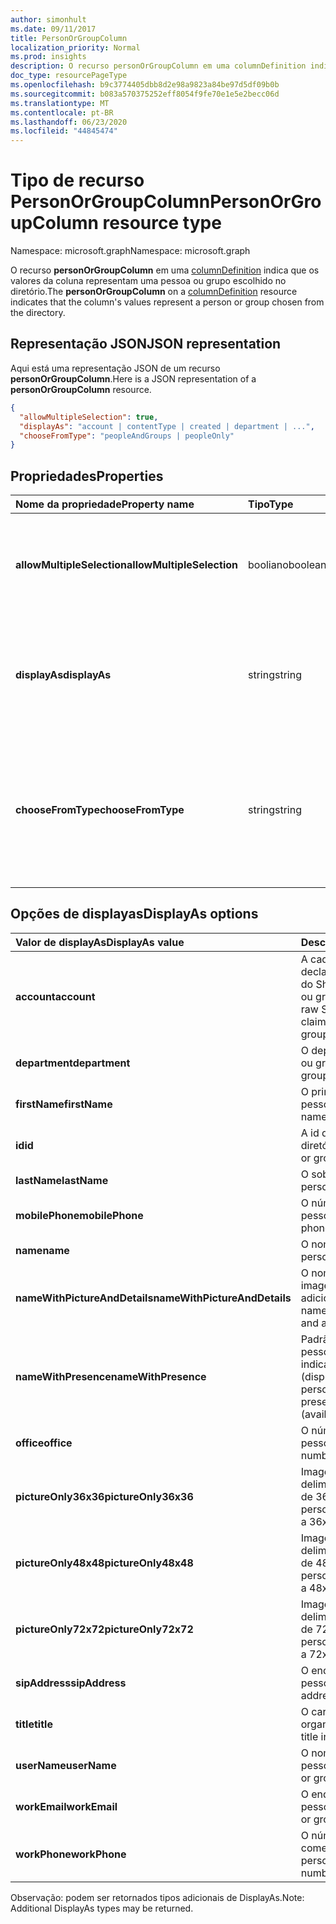 ```yaml
---
author: simonhult
ms.date: 09/11/2017
title: PersonOrGroupColumn
localization_priority: Normal
ms.prod: insights
description: O recurso personOrGroupColumn em uma columnDefinition indica que os valores da coluna representam uma pessoa ou grupo escolhido no diretório.
doc_type: resourcePageType
ms.openlocfilehash: b9c3774405dbb8d2e98a9823a84be97d5df09b0b
ms.sourcegitcommit: b083a570375252eff8054f9fe70e1e5e2becc06d
ms.translationtype: MT
ms.contentlocale: pt-BR
ms.lasthandoff: 06/23/2020
ms.locfileid: "44845474"
---
```

# <a name="personorgroupcolumn-resource-type"></a><span data-ttu-id="c8ff1-103">Tipo de recurso PersonOrGroupColumn</span><span class="sxs-lookup"><span data-stu-id="c8ff1-103">PersonOrGroupColumn resource type</span></span>

<span data-ttu-id="c8ff1-104">Namespace: microsoft.graph</span><span class="sxs-lookup"><span data-stu-id="c8ff1-104">Namespace: microsoft.graph</span></span>

<span data-ttu-id="c8ff1-105">O recurso **personOrGroupColumn** em uma [columnDefinition](columndefinition.md) indica que os valores da coluna representam uma pessoa ou grupo escolhido no diretório.</span><span class="sxs-lookup"><span data-stu-id="c8ff1-105">The **personOrGroupColumn** on a [columnDefinition](columndefinition.md) resource indicates that the column's values represent a person or group chosen from the directory.</span></span>

## <a name="json-representation"></a><span data-ttu-id="c8ff1-106">Representação JSON</span><span class="sxs-lookup"><span data-stu-id="c8ff1-106">JSON representation</span></span>

<span data-ttu-id="c8ff1-107">Aqui está uma representação JSON de um recurso **personOrGroupColumn**.</span><span class="sxs-lookup"><span data-stu-id="c8ff1-107">Here is a JSON representation of a **personOrGroupColumn** resource.</span></span>
<!-- { "blockType": "resource", "@type": "microsoft.graph.personOrGroupColumn", "@property.aka": "chooseFromType=format" } -->

```json
{
  "allowMultipleSelection": true,
  "displayAs": "account | contentType | created | department | ...",
  "chooseFromType": "peopleAndGroups | peopleOnly"
}
```

## <a name="properties"></a><span data-ttu-id="c8ff1-108">Propriedades</span><span class="sxs-lookup"><span data-stu-id="c8ff1-108">Properties</span></span>

| <span data-ttu-id="c8ff1-109">Nome da propriedade</span><span class="sxs-lookup"><span data-stu-id="c8ff1-109">Property name</span></span>              | <span data-ttu-id="c8ff1-110">Tipo</span><span class="sxs-lookup"><span data-stu-id="c8ff1-110">Type</span></span>    | <span data-ttu-id="c8ff1-111">Descrição</span><span class="sxs-lookup"><span data-stu-id="c8ff1-111">Description</span></span>
|:---------------------------|:--------|:--------------------------------------
| <span data-ttu-id="c8ff1-112">**allowMultipleSelection**</span><span class="sxs-lookup"><span data-stu-id="c8ff1-112">**allowMultipleSelection**</span></span> | <span data-ttu-id="c8ff1-113">booliano</span><span class="sxs-lookup"><span data-stu-id="c8ff1-113">boolean</span></span> | <span data-ttu-id="c8ff1-114">Indica se vários valores podem ser selecionados da origem.</span><span class="sxs-lookup"><span data-stu-id="c8ff1-114">Indicates whether multiple values can be selected from the source.</span></span>
| <span data-ttu-id="c8ff1-115">**displayAs**</span><span class="sxs-lookup"><span data-stu-id="c8ff1-115">**displayAs**</span></span>              | <span data-ttu-id="c8ff1-116">string</span><span class="sxs-lookup"><span data-stu-id="c8ff1-116">string</span></span>  | <span data-ttu-id="c8ff1-117">Como exibir as informações sobre a pessoa ou grupo escolhido.</span><span class="sxs-lookup"><span data-stu-id="c8ff1-117">How to display the information about the person or group chosen.</span></span> <span data-ttu-id="c8ff1-118">Veja a seguir.</span><span class="sxs-lookup"><span data-stu-id="c8ff1-118">See below.</span></span>
| <span data-ttu-id="c8ff1-119">**chooseFromType**</span><span class="sxs-lookup"><span data-stu-id="c8ff1-119">**chooseFromType**</span></span>         | <span data-ttu-id="c8ff1-120">string</span><span class="sxs-lookup"><span data-stu-id="c8ff1-120">string</span></span>  | <span data-ttu-id="c8ff1-121">Se permite somente a seleção de pessoas, ou de pessoas e grupos.</span><span class="sxs-lookup"><span data-stu-id="c8ff1-121">Whether to allow selection of people only, or people and groups.</span></span> <span data-ttu-id="c8ff1-122">Deve ser `peopleAndGroups` ou `peopleOnly`.</span><span class="sxs-lookup"><span data-stu-id="c8ff1-122">Must be one of `peopleAndGroups` or `peopleOnly`.</span></span>

## <a name="displayas-options"></a><span data-ttu-id="c8ff1-123">Opções de displayas</span><span class="sxs-lookup"><span data-stu-id="c8ff1-123">DisplayAs options</span></span>

| <span data-ttu-id="c8ff1-124">Valor de displayAs</span><span class="sxs-lookup"><span data-stu-id="c8ff1-124">DisplayAs value</span></span>               | <span data-ttu-id="c8ff1-125">Descrição</span><span class="sxs-lookup"><span data-stu-id="c8ff1-125">Description</span></span>
|:------------------------------|:-----------------------
| <span data-ttu-id="c8ff1-126">**account**</span><span class="sxs-lookup"><span data-stu-id="c8ff1-126">**account**</span></span>                   | <span data-ttu-id="c8ff1-127">A cadeia de caracteres de declaração codificada bruta do SharePoint para a pessoa ou grupo (por exemplo.</span><span class="sxs-lookup"><span data-stu-id="c8ff1-127">The raw SharePoint encoded claim string for the person or group (eg.</span></span> <span data-ttu-id="c8ff1-128">`i:0#.f|membership|jane@contoso.com`).</span><span class="sxs-lookup"><span data-stu-id="c8ff1-128">`i:0#.f|membership|jane@contoso.com`).</span></span>
| <span data-ttu-id="c8ff1-129">**department**</span><span class="sxs-lookup"><span data-stu-id="c8ff1-129">**department**</span></span>                | <span data-ttu-id="c8ff1-130">O departamento da pessoa ou grupo.</span><span class="sxs-lookup"><span data-stu-id="c8ff1-130">The person or group's department.</span></span>
| <span data-ttu-id="c8ff1-131">**firstName**</span><span class="sxs-lookup"><span data-stu-id="c8ff1-131">**firstName**</span></span>                 | <span data-ttu-id="c8ff1-132">O primeiro nome da pessoa.</span><span class="sxs-lookup"><span data-stu-id="c8ff1-132">The person's first name.</span></span>
| <span data-ttu-id="c8ff1-133">**id**</span><span class="sxs-lookup"><span data-stu-id="c8ff1-133">**id**</span></span>                        | <span data-ttu-id="c8ff1-134">A id da pessoa ou grupo no diretório.</span><span class="sxs-lookup"><span data-stu-id="c8ff1-134">The id of the person or group in the directory.</span></span>
| <span data-ttu-id="c8ff1-135">**lastName**</span><span class="sxs-lookup"><span data-stu-id="c8ff1-135">**lastName**</span></span>                  | <span data-ttu-id="c8ff1-136">O sobrenome da pessoa.</span><span class="sxs-lookup"><span data-stu-id="c8ff1-136">The person's last name.</span></span>
| <span data-ttu-id="c8ff1-137">**mobilePhone**</span><span class="sxs-lookup"><span data-stu-id="c8ff1-137">**mobilePhone**</span></span>               | <span data-ttu-id="c8ff1-138">O número de celular da pessoa.</span><span class="sxs-lookup"><span data-stu-id="c8ff1-138">The person's mobile phone number.</span></span>
| <span data-ttu-id="c8ff1-139">**name**</span><span class="sxs-lookup"><span data-stu-id="c8ff1-139">**name**</span></span>                      | <span data-ttu-id="c8ff1-140">O nome da pessoa.</span><span class="sxs-lookup"><span data-stu-id="c8ff1-140">The person's name.</span></span>
| <span data-ttu-id="c8ff1-141">**nameWithPictureAndDetails**</span><span class="sxs-lookup"><span data-stu-id="c8ff1-141">**nameWithPictureAndDetails**</span></span> | <span data-ttu-id="c8ff1-142">O nome da pessoa com sua imagem e detalhes adicionais.</span><span class="sxs-lookup"><span data-stu-id="c8ff1-142">The person's name along with their picture and additional details.</span></span>
| <span data-ttu-id="c8ff1-143">**nameWithPresence**</span><span class="sxs-lookup"><span data-stu-id="c8ff1-143">**nameWithPresence**</span></span>          | <span data-ttu-id="c8ff1-144">Padrão.</span><span class="sxs-lookup"><span data-stu-id="c8ff1-144">Default.</span></span> <span data-ttu-id="c8ff1-145">O nome da pessoa com um ícone indicador de presença (disponível/ocupado/etc.)</span><span class="sxs-lookup"><span data-stu-id="c8ff1-145">The person's name with a presence indicator icon (available/busy/etc.)</span></span>
| <span data-ttu-id="c8ff1-146">**office**</span><span class="sxs-lookup"><span data-stu-id="c8ff1-146">**office**</span></span>                    | <span data-ttu-id="c8ff1-147">O número comercial da pessoa.</span><span class="sxs-lookup"><span data-stu-id="c8ff1-147">The person's office number.</span></span>
| <span data-ttu-id="c8ff1-148">**pictureOnly36x36**</span><span class="sxs-lookup"><span data-stu-id="c8ff1-148">**pictureOnly36x36**</span></span>          | <span data-ttu-id="c8ff1-149">Imagem da pessoa, delimitada por um quadrado de 36 x 36 pixels.</span><span class="sxs-lookup"><span data-stu-id="c8ff1-149">The person's picture, bounded by a 36x36 px square.</span></span>
| <span data-ttu-id="c8ff1-150">**pictureOnly48x48**</span><span class="sxs-lookup"><span data-stu-id="c8ff1-150">**pictureOnly48x48**</span></span>          | <span data-ttu-id="c8ff1-151">Imagem da pessoa, delimitada por um quadrado de 48 x 48 pixels.</span><span class="sxs-lookup"><span data-stu-id="c8ff1-151">The person's picture, bounded by a 48x48 px square.</span></span>
| <span data-ttu-id="c8ff1-152">**pictureOnly72x72**</span><span class="sxs-lookup"><span data-stu-id="c8ff1-152">**pictureOnly72x72**</span></span>          | <span data-ttu-id="c8ff1-153">Imagem da pessoa, delimitada por um quadrado de 72 x 72 pixels.</span><span class="sxs-lookup"><span data-stu-id="c8ff1-153">The person's picture, bounded by a 72x72 px square.</span></span>
| <span data-ttu-id="c8ff1-154">**sipAddress**</span><span class="sxs-lookup"><span data-stu-id="c8ff1-154">**sipAddress**</span></span>                | <span data-ttu-id="c8ff1-155">O endereço sip da pessoa.</span><span class="sxs-lookup"><span data-stu-id="c8ff1-155">The person's sip address.</span></span>
| <span data-ttu-id="c8ff1-156">**title**</span><span class="sxs-lookup"><span data-stu-id="c8ff1-156">**title**</span></span>                     | <span data-ttu-id="c8ff1-157">O cargo da pessoa na organização.</span><span class="sxs-lookup"><span data-stu-id="c8ff1-157">The person's title in the organization.</span></span>
| <span data-ttu-id="c8ff1-158">**userName**</span><span class="sxs-lookup"><span data-stu-id="c8ff1-158">**userName**</span></span>                  | <span data-ttu-id="c8ff1-159">O nome de usuário da pessoa ou grupo.</span><span class="sxs-lookup"><span data-stu-id="c8ff1-159">The person or group's user name.</span></span>
| <span data-ttu-id="c8ff1-160">**workEmail**</span><span class="sxs-lookup"><span data-stu-id="c8ff1-160">**workEmail**</span></span>                 | <span data-ttu-id="c8ff1-161">O endereço de email da pessoa ou grupo.</span><span class="sxs-lookup"><span data-stu-id="c8ff1-161">The person or group's email address.</span></span>
| <span data-ttu-id="c8ff1-162">**workPhone**</span><span class="sxs-lookup"><span data-stu-id="c8ff1-162">**workPhone**</span></span>                 | <span data-ttu-id="c8ff1-163">O número de telefone comercial da pessoa.</span><span class="sxs-lookup"><span data-stu-id="c8ff1-163">The person's work phone number.</span></span>

<span data-ttu-id="c8ff1-164">Observação: podem ser retornados tipos adicionais de DisplayAs.</span><span class="sxs-lookup"><span data-stu-id="c8ff1-164">Note: Additional DisplayAs types may be returned.</span></span>

<!-- {
  "type": "#page.annotation",
  "description": "",
  "keywords": "",
  "section": "documentation",
  "suppressions": [
    "Warning: /api-reference/v1.0/resources/personorgroupcolumn.md:
      Found potential enums in resource example that weren't defined in a table:(peopleAndGroups,peopleOnly) are in resource, but () are in table",
    "Warning: /api-reference/v1.0/resources/personorgroupcolumn.md:
      Found potential enums in resource example that weren't defined in a table:(account,contentType,created,department,...) are in resource, but () are in table"
  ],
  "tocPath": "Resources/PersonOrGroupColumn"
} -->
